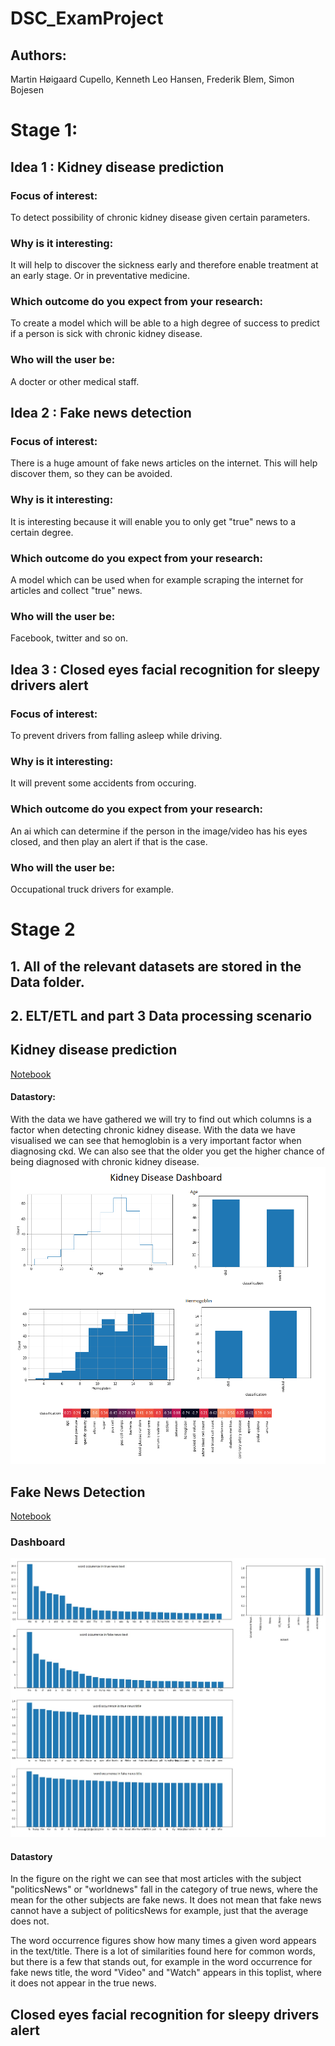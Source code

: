 # DSC_ExamProject
## Authors:
Martin Høigaard Cupello, Kenneth Leo Hansen, Frederik Blem, Simon Bojesen

# Stage 1:
## Idea 1 : Kidney disease prediction
### Focus of interest:
To detect possibility of chronic kidney disease given certain parameters.
### Why is it interesting:
It will  help to discover the sickness early and therefore enable treatment at an early stage. Or in preventative medicine.
### Which outcome do you expect from your research:
To create a model which will be able to a high degree of success to predict if a person is sick with chronic kidney disease.
### Who will the user be:
A docter or other medical staff.

## Idea 2 : Fake news detection
### Focus of interest:
There is a huge amount of fake news articles on the internet. This will help discover them, so they can be avoided.
### Why is it interesting:
It is interesting because it will enable you to only get "true" news to a certain degree.
### Which outcome do you expect from your research:
A model which can be used when for example scraping the internet for articles and collect "true" news.
### Who will the user be:
Facebook, twitter and so on.

## Idea 3 : Closed eyes facial recognition for sleepy drivers alert
### Focus of interest:
To prevent drivers from falling asleep while driving.
### Why is it interesting:
It will prevent some accidents from occuring.
### Which outcome do you expect from your research:
An ai which can determine if the person in the image/video has his eyes closed, and then play an alert if that is the case.
### Who will the user be:
Occupational truck drivers for example.

# Stage 2

## 1. All of the relevant  datasets are stored in the Data folder.

## 2. ELT/ETL and part 3 Data processing scenario 

##  Kidney disease prediction
[Notebook](Python/kidneyNotebook.ipynb)
<br/>
#### Datastory:
With the data we have gathered we will try to find out which columns is a factor when detecting chronic kidney disease. With the data we have visualised we can see that hemoglobin is a very important factor when diagnosing ckd. We can also see that the older you get the higher chance of being diagnosed with chronic kidney disease.
![Dashboard](Images/dashboard/dashboard_kidney.png)

##  Fake News Detection

[Notebook](Python/NewsPrediction.ipynb)

### Dashboard
![dashboard](Images/dashboard/news_dashboard.jpg)
#### Datastory 
In the figure on the right we can see that most articles with the subject "politicsNews" or "worldnews" fall in the category of true news, where the mean for the other subjects are fake news. It does not mean that fake news cannot have a subject of politicsNews for example, just that the average does not.

The word occurrence figures show how many times a given word appears in the text/title. There is a lot of similarities found here for common words, but there is a few that stands out, for example in the word occurrence for fake news title, the word "Video" and "Watch" appears in this toplist, where it does not appear in the true news.


## Closed eyes facial recognition for sleepy drivers alert
